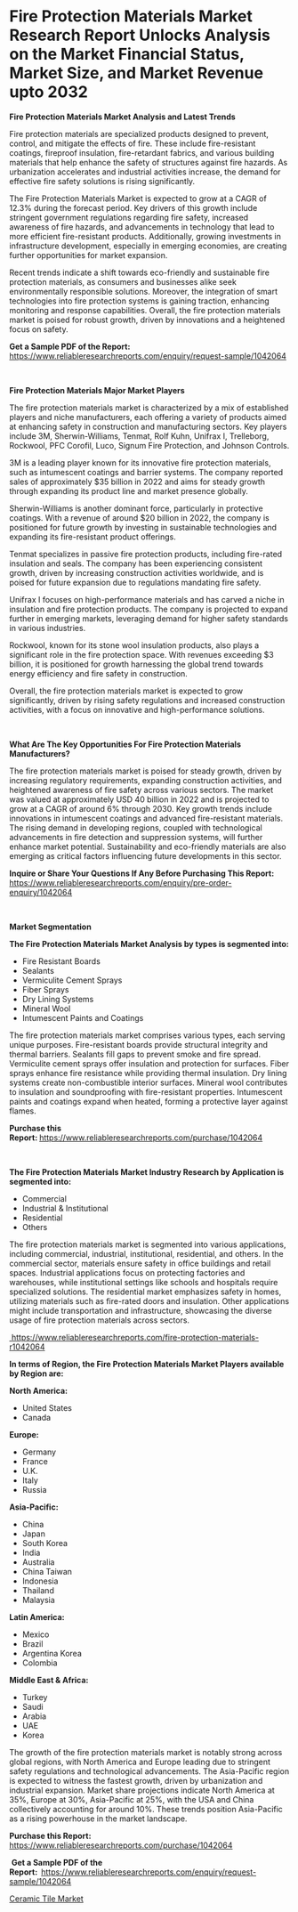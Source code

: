 <p><h1>Fire Protection Materials Market Research Report Unlocks Analysis on the Market Financial Status, Market Size, and Market Revenue upto 2032</h1></p><p><strong>Fire Protection Materials Market Analysis and Latest Trends</strong></p>
<p><p>Fire protection materials are specialized products designed to prevent, control, and mitigate the effects of fire. These include fire-resistant coatings, fireproof insulation, fire-retardant fabrics, and various building materials that help enhance the safety of structures against fire hazards. As urbanization accelerates and industrial activities increase, the demand for effective fire safety solutions is rising significantly.</p><p>The Fire Protection Materials Market is expected to grow at a CAGR of 12.3% during the forecast period. Key drivers of this growth include stringent government regulations regarding fire safety, increased awareness of fire hazards, and advancements in technology that lead to more efficient fire-resistant products. Additionally, growing investments in infrastructure development, especially in emerging economies, are creating further opportunities for market expansion.</p><p>Recent trends indicate a shift towards eco-friendly and sustainable fire protection materials, as consumers and businesses alike seek environmentally responsible solutions. Moreover, the integration of smart technologies into fire protection systems is gaining traction, enhancing monitoring and response capabilities. Overall, the fire protection materials market is poised for robust growth, driven by innovations and a heightened focus on safety.</p></p>
<p><strong>Get a Sample PDF of the Report:&nbsp;</strong> <a href="https://www.reliableresearchreports.com/enquiry/request-sample/1042064?utm_campaign=2204&utm_medium=2&utm_source=Github&utm_content=ia&utm_term=31012025&utm_id=fire-protection-materials">https://www.reliableresearchreports.com/enquiry/request-sample/1042064</a></p>
<p>&nbsp;</p>
<p><strong>Fire Protection Materials Major Market Players</strong></p>
<p><p>The fire protection materials market is characterized by a mix of established players and niche manufacturers, each offering a variety of products aimed at enhancing safety in construction and manufacturing sectors. Key players include 3M, Sherwin-Williams, Tenmat, Rolf Kuhn, Unifrax I, Trelleborg, Rockwool, PFC Corofil, Luco, Signum Fire Protection, and Johnson Controls.</p><p>3M is a leading player known for its innovative fire protection materials, such as intumescent coatings and barrier systems. The company reported sales of approximately $35 billion in 2022 and aims for steady growth through expanding its product line and market presence globally.</p><p>Sherwin-Williams is another dominant force, particularly in protective coatings. With a revenue of around $20 billion in 2022, the company is positioned for future growth by investing in sustainable technologies and expanding its fire-resistant product offerings.</p><p>Tenmat specializes in passive fire protection products, including fire-rated insulation and seals. The company has been experiencing consistent growth, driven by increasing construction activities worldwide, and is poised for future expansion due to regulations mandating fire safety.</p><p>Unifrax I focuses on high-performance materials and has carved a niche in insulation and fire protection products. The company is projected to expand further in emerging markets, leveraging demand for higher safety standards in various industries.</p><p>Rockwool, known for its stone wool insulation products, also plays a significant role in the fire protection space. With revenues exceeding $3 billion, it is positioned for growth harnessing the global trend towards energy efficiency and fire safety in construction.</p><p>Overall, the fire protection materials market is expected to grow significantly, driven by rising safety regulations and increased construction activities, with a focus on innovative and high-performance solutions.</p></p>
<p>&nbsp;</p>
<p><strong>What Are The Key Opportunities For Fire Protection Materials Manufacturers?</strong></p>
<p><p>The fire protection materials market is poised for steady growth, driven by increasing regulatory requirements, expanding construction activities, and heightened awareness of fire safety across various sectors. The market was valued at approximately USD 40 billion in 2022 and is projected to grow at a CAGR of around 6% through 2030. Key growth trends include innovations in intumescent coatings and advanced fire-resistant materials. The rising demand in developing regions, coupled with technological advancements in fire detection and suppression systems, will further enhance market potential. Sustainability and eco-friendly materials are also emerging as critical factors influencing future developments in this sector.</p></p>
<p><strong>Inquire or Share Your Questions If Any Before Purchasing This Report:</strong> <a href="https://www.reliableresearchreports.com/enquiry/pre-order-enquiry/1042064?utm_campaign=2204&utm_medium=2&utm_source=Github&utm_content=ia&utm_term=31012025&utm_id=fire-protection-materials">https://www.reliableresearchreports.com/enquiry/pre-order-enquiry/1042064</a></p>
<p>&nbsp;</p>
<p><strong>Market Segmentation</strong></p>
<p><strong>The Fire Protection Materials Market Analysis by types is segmented into:</strong></p>
<p><ul><li>Fire Resistant Boards</li><li>Sealants</li><li>Vermiculite Cement Sprays</li><li>Fiber Sprays</li><li>Dry Lining Systems</li><li>Mineral Wool</li><li>Intumescent Paints and Coatings</li></ul></p>
<p><p>The fire protection materials market comprises various types, each serving unique purposes. Fire-resistant boards provide structural integrity and thermal barriers. Sealants fill gaps to prevent smoke and fire spread. Vermiculite cement sprays offer insulation and protection for surfaces. Fiber sprays enhance fire resistance while providing thermal insulation. Dry lining systems create non-combustible interior surfaces. Mineral wool contributes to insulation and soundproofing with fire-resistant properties. Intumescent paints and coatings expand when heated, forming a protective layer against flames.</p></p>
<p><strong>Purchase this Report:&nbsp;</strong><a href="https://www.reliableresearchreports.com/purchase/1042064?utm_campaign=2204&utm_medium=2&utm_source=Github&utm_content=ia&utm_term=31012025&utm_id=fire-protection-materials">https://www.reliableresearchreports.com/purchase/1042064</a></p>
<p>&nbsp;</p>
<p><strong>The Fire Protection Materials Market Industry Research by Application is segmented into:</strong></p>
<p><ul><li>Commercial</li><li>Industrial & Institutional</li><li>Residential</li><li>Others</li></ul></p>
<p><p>The fire protection materials market is segmented into various applications, including commercial, industrial, institutional, residential, and others. In the commercial sector, materials ensure safety in office buildings and retail spaces. Industrial applications focus on protecting factories and warehouses, while institutional settings like schools and hospitals require specialized solutions. The residential market emphasizes safety in homes, utilizing materials such as fire-rated doors and insulation. Other applications might include transportation and infrastructure, showcasing the diverse usage of fire protection materials across sectors.</p></p>
<p><a href="https://www.reliableresearchreports.com/fire-protection-materials-r1042064?utm_campaign=2204&utm_medium=2&utm_source=Github&utm_content=ia&utm_term=31012025&utm_id=fire-protection-materials">&nbsp;https://www.reliableresearchreports.com/fire-protection-materials-r1042064</a></p>
<p><strong>In terms of Region, the Fire Protection Materials Market Players available by Region are:</strong></p>
<p>
    <p> <strong> North America: </strong>
        <ul>
            <li>United States</li>
            <li>Canada</li>
        </ul>
        </p> 
    <p> <strong> Europe: </strong>
        <ul>
            <li>Germany</li>
            <li>France</li>
            <li>U.K.</li>
            <li>Italy</li>
            <li>Russia</li>
        </ul>
        </p> 
    <p> <strong> Asia-Pacific: </strong>
        <ul>
            <li>China</li>
            <li>Japan</li>
            <li>South Korea</li>
            <li>India</li>
            <li>Australia</li>
            <li>China Taiwan</li>
            <li>Indonesia</li>
            <li>Thailand</li>
            <li>Malaysia</li>
        </ul>
        </p> 
    <p> <strong> Latin America: </strong>
        <ul>
            <li>Mexico</li>
            <li>Brazil</li>
            <li>Argentina Korea</li>
            <li>Colombia</li>
        </ul>
        </p> 
    <p> <strong> Middle East & Africa: </strong>
        <ul>
            <li>Turkey</li>
            <li>Saudi</li>
            <li>Arabia</li>
            <li>UAE</li>
            <li>Korea</li>
        </ul>
    </p>
    </p>
<p><p>The growth of the fire protection materials market is notably strong across global regions, with North America and Europe leading due to stringent safety regulations and technological advancements. The Asia-Pacific region is expected to witness the fastest growth, driven by urbanization and industrial expansion. Market share projections indicate North America at 35%, Europe at 30%, Asia-Pacific at 25%, with the USA and China collectively accounting for around 10%. These trends position Asia-Pacific as a rising powerhouse in the market landscape.</p></p>
<p><strong>Purchase this Report: </strong><a href="https://www.reliableresearchreports.com/purchase/1042064?utm_campaign=2204&utm_medium=2&utm_source=Github&utm_content=ia&utm_term=31012025&utm_id=fire-protection-materials">https://www.reliableresearchreports.com/purchase/1042064</a></p>
<p>&nbsp;<strong>Get a Sample PDF of the Report:&nbsp;&nbsp;</strong><a href="https://www.reliableresearchreports.com/enquiry/request-sample/1042064?utm_campaign=2204&utm_medium=2&utm_source=Github&utm_content=ia&utm_term=31012025&utm_id=fire-protection-materials">https://www.reliableresearchreports.com/enquiry/request-sample/1042064</a></p>
<p><strong></strong></p>
<p><p><a href="https://github.com/tona7vba/Market-Research-Report-List-1/blob/main/ceramic-tile-market.md?utm_campaign=2204&utm_medium=2&utm_source=Github&utm_content=ia&utm_term=31012025&utm_id=fire-protection-materials">Ceramic Tile Market</a></p></p>